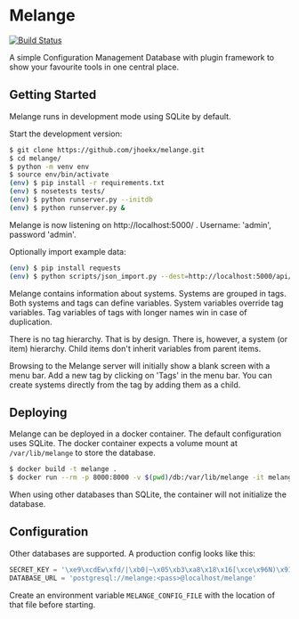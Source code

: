 Melange
=======

[![Build Status](https://travis-ci.org/jhoekx/melange.svg?branch=master)](https://travis-ci.org/jhoekx/melange)

A simple Configuration Management Database with plugin framework to show your
favourite tools in one central place.

Getting Started
---------------

Melange runs in development mode using SQLite by default.

Start the development version:

```bash
$ git clone https://github.com/jhoekx/melange.git
$ cd melange/
$ python -m venv env
$ source env/bin/activate
(env) $ pip install -r requirements.txt
(env) $ nosetests tests/
(env) $ python runserver.py --initdb
(env) $ python runserver.py &
```

Melange is now listening on http://localhost:5000/ .
Username: 'admin', password 'admin'.

Optionally import example data:

```bash
(env) $ pip install requests
(env) $ python scripts/json_import.py --dest=http://localhost:5000/api/ --user=admin --password=admin < examples/example-data.json
```

Melange contains information about systems. Systems are grouped in tags. Both
systems and tags can define variables. System variables override tag variables.
Tag variables of tags with longer names win in case of duplication.

There is no tag hierarchy. That is by design. There is, however, a system (or
item) hierarchy. Child items don't inherit variables from parent items.

Browsing to the Melange server will initially show a blank screen with a menu
bar. Add a new tag by clicking on 'Tags' in the menu bar. You can create systems
directly from the tag by adding them as a child.

Deploying
---------

Melange can be deployed in a docker container.
The default configuration uses SQLite.
The docker container expects a volume mount at `/var/lib/melange` to store the database.

```bash
$ docker build -t melange .
$ docker run --rm -p 8000:8000 -v $(pwd)/db:/var/lib/melange -it melange
```

When using other databases than SQLite, the container will not initialize the database.

Configuration
-------------

Other databases are supported. A production config looks like this:

```python
SECRET_KEY = '\xe9\xcdEw\xfd/|\xb0|~\x05\xb3\xa8\x18\x16[\xce\x96N)\x91d\x1d\xe6'
DATABASE_URL = 'postgresql://melange:<pass>@localhost/melange'
```

Create an environment variable `MELANGE_CONFIG_FILE` with the location of that
file before starting.
